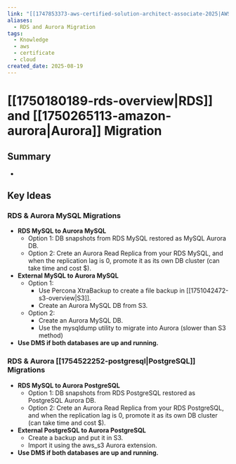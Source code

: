 ```yaml
---
link: "[[1747853373-aws-certified-solution-architect-associate-2025|AWS Certified Solution Architect Associate 2025]]"
aliases:
  - RDS and Aurora Migration
tags:
  - Knowledge
  - aws
  - certificate
  - cloud
created_date: 2025-08-19
---
```

# [[1750180189-rds-overview|RDS]] and [[1750265113-amazon-aurora|Aurora]] Migration
## Summary
- 
## Key Ideas
### RDS & Aurora MySQL Migrations
- **RDS MySQL to Aurora MySQL**
	- Option 1: DB snapshots from RDS MySQL restored as MySQL Aurora DB.
	- Option 2: Crete an Aurora Read Replica from your RDS MySQL, and when the replication lag is 0, promote it as its own DB cluster (can take time and cost $).
- **External MySQL to Aurora MySQL**
	- Option 1:
		- Use Percona XtraBackup to create a file backup in [[1751042472-s3-overview|S3]].
		- Create an Aurora MySQL DB from S3.
	- Option 2:
		- Create an Aurora MySQL DB.
		- Use the mysqldump utility to migrate into Aurora (slower than S3 method)
- **Use DMS if both databases are up and running.**

### RDS & Aurora [[1754522252-postgresql|PostgreSQL]] Migrations
- **RDS MySQL to Aurora PostgreSQL**
	- Option 1: DB snapshots from RDS PostgreSQL restored as PostgreSQL Aurora DB.
	- Option 2: Crete an Aurora Read Replica from your RDS PostgreSQL, and when the replication lag is 0, promote it as its own DB cluster (can take time and cost $).
- **External PostgreSQL to Aurora PostgreSQL**
	- Create a backup and put it in S3.
	- Import it using the aws_s3 Aurora extension.
- **Use DMS if both databases are up and running.**



